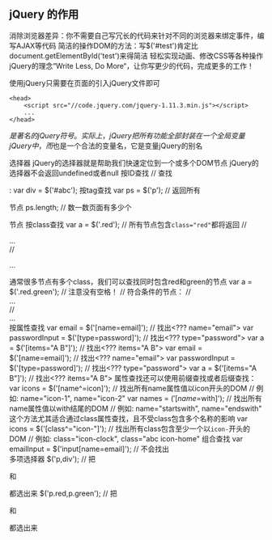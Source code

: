 ## jQuery 的作用
消除浏览器差异：你不需要自己写冗长的代码来针对不同的浏览器来绑定事件，编写AJAX等代码
简洁的操作DOM的方法：写$('#test')肯定比document.getElementById('test')来得简洁
轻松实现动画、修改CSS等各种操作  
jQuery的理念“Write Less, Do More“，让你写更少的代码，完成更多的工作！

使用jQuery只需要在页面的<head>引入jQuery文件即可
```
<head>
    <script src="//code.jquery.com/jquery-1.11.3.min.js"></script>
	...
</head>
```
$是著名的jQuery符号。实际上，jQuery把所有功能全部封装在一个全局变量jQuery中，而$也是一个合法的变量名，它是变量jQuery的别名

选择器
jQuery的选择器就是帮助我们快速定位到一个或多个DOM节点
jQuery的选择器不会返回undefined或者null
按ID查找
// 查找<div id="abc">:
var div = $('#abc');
按tag查找
var ps = $('p'); // 返回所有<p>节点
ps.length; // 数一数页面有多少个<p>节点
按class查找
var a = $('.red'); // 所有节点包含`class="red"`都将返回
// <div class="red">...</div>
// <p class="green red">...</p>
通常很多节点有多个class，我们可以查找同时包含red和green的节点
var a = $('.red.green'); // 注意没有空格！
// 符合条件的节点：
// <div class="red green">...</div>
// <div class="blue green red">...</div>
按属性查找
var email = $('[name=email]'); // 找出<??? name="email">
var passwordInput = $('[type=password]'); // 找出<??? type="password">
var a = $('[items="A B"]'); // 找出<??? items="A B">
var email = $('[name=email]'); // 找出<??? name="email">
var passwordInput = $('[type=password]'); // 找出<??? type="password">
var a = $('[items="A B"]'); // 找出<??? items="A B">
属性查找还可以使用前缀查找或者后缀查找：
var icons = $('[name^=icon]'); // 找出所有name属性值以icon开头的DOM
// 例如: name="icon-1", name="icon-2"
var names = $('[name$=with]'); // 找出所有name属性值以with结尾的DOM
// 例如: name="startswith", name="endswith"
这个方法尤其适合通过class属性查找，且不受class包含多个名称的影响
var icons = $('[class^="icon-"]'); // 找出所有class包含至少一个以`icon-`开头的DOM
// 例如: class="icon-clock", class="abc icon-home"
组合查找
var emailInput = $('input[name=email]'); // 不会找出<div name="email">
多项选择器
$('p,div'); // 把<p>和<div>都选出来
$('p.red,p.green'); // 把<p class="red">和<p class="green">都选出来



















